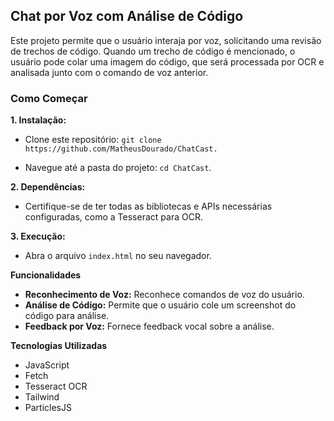 
## **Chat por Voz com Análise de Código** ## 

Este projeto permite que o usuário interaja por voz, solicitando uma revisão de trechos de código. Quando um trecho de código é mencionado, o usuário pode colar uma imagem do código, que será processada por OCR e analisada junto com o comando de voz anterior.

### **Como Começar** ###

**1. Instalação:**

+ Clone este repositório:
``` git clone https://github.com/MatheusDourado/ChatCast. ```


+ Navegue até a pasta do projeto: ``` cd ChatCast ```.

**2. Dependências:**

+ Certifique-se de ter todas as bibliotecas e APIs necessárias configuradas, como a Tesseract para OCR.

**3. Execução:**

+ Abra o arquivo ``` index.html ``` no seu navegador.

**Funcionalidades**
+ **Reconhecimento de Voz:** Reconhece comandos de voz do usuário.
+ **Análise de Código:** Permite que o usuário cole um screenshot do código para análise.
+ **Feedback por Voz:** Fornece feedback vocal sobre a análise.

**Tecnologias Utilizadas**
+ JavaScript
+ Fetch
+ Tesseract OCR
+ Tailwind
+ ParticlesJS
